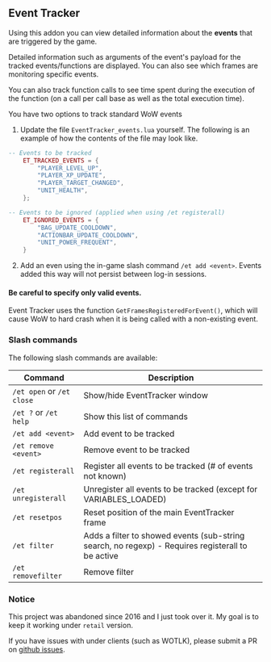 ## Event Tracker

Using this addon you can view detailed information about the **events** that are triggered by the game.

Detailed information such as arguments of the event's payload for the tracked events/functions are displayed. You can also see which frames are monitoring specific events.

You can also track function calls to see time spent during the execution of the function (on a call per call base as well as the total execution time).


You have two options to track  standard WoW events

1. Update the file `EventTracker_events.lua` yourself. The following is an example of how the contents of the file may look like.

```lua
-- Events to be tracked
    ET_TRACKED_EVENTS = {
        "PLAYER_LEVEL_UP",
        "PLAYER_XP_UPDATE",
        "PLAYER_TARGET_CHANGED",
        "UNIT_HEALTH",
    };

-- Events to be ignored (applied when using /et registerall)
    ET_IGNORED_EVENTS = {
        "BAG_UPDATE_COOLDOWN",
        "ACTIONBAR_UPDATE_COOLDOWN",
        "UNIT_POWER_FREQUENT",
    }
```

2. Add an even using the in-game slash command `/et add <event>`. Events added this way will not persist between log-in sessions.


#### Be careful to specify only valid events.

Event Tracker uses the function `GetFramesRegisteredForEvent()`, which will cause WoW to hard crash when it is being called with a non-existing event.

### Slash commands

The following slash commands are available:

| Command                   | Description                                                                                       |
| ------------------------- | ------------------------------------------------------------------------------------------------- |
| `/et open` or `/et close` | Show/hide EventTracker window                                                                     |
| `/et ?` or `/et help`     | Show this list of commands                                                                        |
| `/et add <event>`         | Add event to be tracked                                                                           |
| `/et remove <event>`      | Remove event to be tracked                                                                        |
| `/et registerall`         | Register all events to be tracked (# of events not known)                                         |
| `/et unregisterall`       | Unregister all events to be tracked (except for VARIABLES_LOADED)                                 |
| `/et resetpos`            | Reset position of the main EventTracker frame                                                     |
| `/et filter`              | Adds a filter to showed events (sub-string search, no regexp) - Requires registerall to be active |
| `/et removefilter`        | Remove filter                                                                                     |

### Notice

This project was abandoned since 2016 and I just took over it. My goal is to keep it working under `retail` version.

If you have issues with under clients (such as WOTLK), please submit a PR on [github issues](https://github.com/spamwax/EventTracker).
